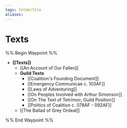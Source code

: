 ```yaml
---
tags: folderfile
aliases:
---
```


# Texts
%% Begin Waypoint %%
- **[[Texts]]**
	- [[An Account of Our Fallen]]
	- **Guild Texts**
		- [[Coalition's Founding Document]]
		- [[Emergency Communicae c. 103AF]]
		- [[Laws of Adventuring]]
		- [[On Peoples Involved with Arthur Simonson]]
		- [[On The Text of Tetrimoc; Guild Position]]
		- [[Politics of Coalition c. 078AF - 092AF]]
	- [[The Ballad of Grey Ordeal]]

%% End Waypoint %%
